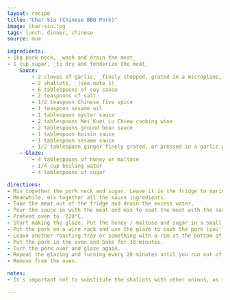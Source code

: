 ```yaml
---
layout: recipe
title: "Char Siu (Chinese BBQ Pork)"
image: char-siu.jpg
tags: lunch, dinner, chinese
source: mum

ingredients:
- 1kg pork neck, _wash and drain the meat_
- 1 cup sugar, _to dry and tenderize the meat_
    Sauce:
        - 2 cloves of garlic, _finely chopped, grated in a microplane, or pressed in a garlic press_
        - 2 shallots, _(see note 1)_
        - 6 tablespoons of soy sauce
        - 2 teaspoons of salt
        - 1/2 teaspoon Chinese five spice
        - 1 teaspoon sesame oil
        - 1 tablespoon oyster sauce
        - 2 tablespoons Mei Kuei Lu Chiew cooking wine
        - 2 tablespoons ground bean sauce
        - 1 tablespoon hoisin sauce
        - 1 tablespoon sesame sauce
        - 1/2 tablespoon ginger finely grated, or pressed in a garlic press
    - Glaze:
        - 4 tablespoons of honey or maltose
        - 1/4 cup boiling water
        - 4 tablespoons of sugar

directions:
- Mix together the pork neck and sugar. Leave it in the fridge to marinate for at least an hour. This should extract excess water from the meat.
- Meanwhile, mix together all the sauce ingredients.
- Take the meat out of the fridge and drain the excess water.
- Pour the sauce in with the meat and mix to coat the meat with the sauce. Leave to marinate overnight if possible, otherwise for at least 2 hours.
- Preheat oven to  220°C.
- Start making the glaze. Put the honey / maltose and sugar in a small heatproof bowl. Fill a larger bowl with the boiling water and put the small bowl inside it. Stir the mixture until it becomes like a syrup.
- Put the pork on a wire rack and use the glaze to coat the pork (you'll do multiple coatings, so you should have more leftover).
- Leave another roasting tray or something with a rim at the bottom of the oven to catch the drippings. Half fill the catching tray with water (both to make it easier to clean later, and to add some steam).
- Put the pork in the oven and bake for 30 minutes.
- Turn the pork over and glaze again.
- Repeat the glazing and turning every 20 minutes until you run out of glaze.
- Remove from the oven.

notes:
- It's important not to substitute the shallots with other onions, as the shallots give it the red colour.

---
```

